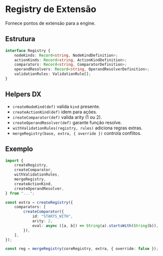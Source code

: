 # Registry de Extensão

Fornece pontos de extensão para a engine.

## Estrutura

```ts
interface Registry {
	nodeKinds: Record<string, NodeKindDefinition>;
	actionKinds: Record<string, ActionKindDefinition>;
	comparators: Record<string, ComparatorDefinition>;
	operandResolvers: Record<string, OperandResolverDefinition>;
	validationRules: ValidationRule[];
}
```

## Helpers DX

-   `createNodeKind(def)` valida `kind` presente.
-   `createActionKind(def)` idem para ações.
-   `createComparator(def)` valida arity (1 ou 2).
-   `createOperandResolver(def)` garante função resolve.
-   `withValidationRules(registry, rules)` adiciona regras extras.
-   `mergeRegistry(base, extra, { override })` controla conflitos.

## Exemplo

```ts
import {
	createRegistry,
	createComparator,
	withValidationRules,
	mergeRegistry,
	createActionKind,
	createOperandResolver,
} from "...";

const extra = createRegistry({
	comparators: [
		createComparator({
			id: "STARTS_WITH",
			arity: 2,
			eval: async ([a, b]) => String(a).startsWith(String(b)),
		}),
	],
});

const reg = mergeRegistry(coreRegistry, extra, { override: false });
```
